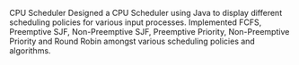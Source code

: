 CPU Scheduler
Designed a CPU Scheduler using Java to display different scheduling policies for various input processes.  Implemented FCFS, Preemptive SJF, Non-Preemptive SJF, Preemptive Priority, Non-Preemptive Priority and Round Robin amongst various scheduling policies and algorithms.
